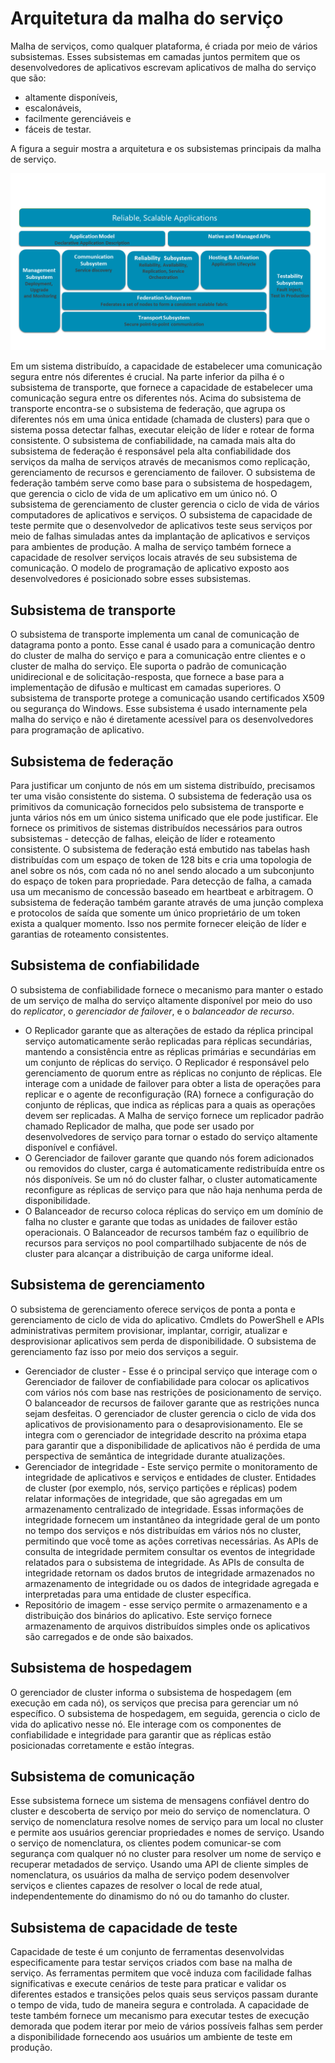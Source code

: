 <properties
   pageTitle="Arquitetura da malha do serviço"
   description="Malha de serviços é uma plataforma de sistemas distribuídos, usada para criar aplicativos escalonáveis, confiáveis e facilmente gerenciados para a nuvem. Este artigo mostra a arquitetura da malha de serviço."
   services="service-fabric"
   documentationCenter=".net"
   authors="rishirsinha"
   manager="timlt"
   editor="rishirsinha"/>

<tags
   ms.service="service-fabric"
   ms.devlang="dotnet"
   ms.topic="article"
   ms.tgt_pltfrm="NA"
   ms.workload="NA"
   ms.date="08/26/2015"
   ms.author="rsinha"/>

# Arquitetura da malha do serviço

Malha de serviços, como qualquer plataforma, é criada por meio de vários subsistemas. Esses subsistemas em camadas juntos permitem que os desenvolvedores de aplicativos escrevam aplicativos de malha do serviço que são:

* altamente disponíveis, 
* escalonáveis, 
* facilmente gerenciáveis e 
* fáceis de testar.

A figura a seguir mostra a arquitetura e os subsistemas principais da malha de serviço.

![](media/service-fabric-architecture/service-fabric-architecture.png)

Em um sistema distribuído, a capacidade de estabelecer uma comunicação segura entre nós diferentes é crucial. Na parte inferior da pilha é o subsistema de transporte, que fornece a capacidade de estabelecer uma comunicação segura entre os diferentes nós. Acima do subsistema de transporte encontra-se o subsistema de federação, que agrupa os diferentes nós em uma única entidade (chamada de clusters) para que o sistema possa detectar falhas, executar eleição de líder e rotear de forma consistente. O subsistema de confiabilidade, na camada mais alta do subsistema de federação é responsável pela alta confiabilidade dos serviços da malha de serviços através de mecanismos como replicação, gerenciamento de recursos e gerenciamento de failover. O subsistema de federação também serve como base para o subsistema de hospedagem, que gerencia o ciclo de vida de um aplicativo em um único nó. O subsistema de gerenciamento de cluster gerencia o ciclo de vida de vários computadores de aplicativos e serviços. O subsistema de capacidade de teste permite que o desenvolvedor de aplicativos teste seus serviços por meio de falhas simuladas antes da implantação de aplicativos e serviços para ambientes de produção. A malha de serviço também fornece a capacidade de resolver serviços locais através de seu subsistema de comunicação. O modelo de programação de aplicativo exposto aos desenvolvedores é posicionado sobre esses subsistemas.

## Subsistema de transporte
O subsistema de transporte implementa um canal de comunicação de datagrama ponto a ponto. Esse canal é usado para a comunicação dentro do cluster de malha do serviço e para a comunicação entre clientes e o cluster de malha do serviço. Ele suporta o padrão de comunicação unidirecional e de solicitação-resposta, que fornece a base para a implementação de difusão e multicast em camadas superiores. O subsistema de transporte protege a comunicação usando certificados X509 ou segurança do Windows. Esse subsistema é usado internamente pela malha do serviço e não é diretamente acessível para os desenvolvedores para programação de aplicativo.

## Subsistema de federação
Para justificar um conjunto de nós em um sistema distribuído, precisamos ter uma visão consistente do sistema. O subsistema de federação usa os primitivos da comunicação fornecidos pelo subsistema de transporte e junta vários nós em um único sistema unificado que ele pode justificar. Ele fornece os primitivos de sistemas distribuídos necessários para outros subsistemas - detecção de falhas, eleição de líder e roteamento consistente. O subsistema de federação está embutido nas tabelas hash distribuídas com um espaço de token de 128 bits e cria uma topologia de anel sobre os nós, com cada nó no anel sendo alocado a um subconjunto do espaço de token para propriedade. Para detecção de falha, a camada usa um mecanismo de concessão baseado em heartbeat e arbitragem. O subsistema de federação também garante através de uma junção complexa e protocolos de saída que somente um único proprietário de um token exista a qualquer momento. Isso nos permite fornecer eleição de líder e garantias de roteamento consistentes.

## Subsistema de confiabilidade
O subsistema de confiabilidade fornece o mecanismo para manter o estado de um serviço de malha do serviço altamente disponível por meio do uso do _replicator_, o _gerenciador de failover_, e o _balanceador de recurso_.

* O Replicador garante que as alterações de estado da réplica principal serviço automaticamente serão replicadas para réplicas secundárias, mantendo a consistência entre as réplicas primárias e secundárias em um conjunto de réplicas do serviço. O Replicador é responsável pelo gerenciamento de quorum entre as réplicas no conjunto de réplicas. Ele interage com a unidade de failover para obter a lista de operações para replicar e o agente de reconfiguração (RA) fornece a configuração do conjunto de réplicas, que indica as réplicas para a quais as operações devem ser replicadas. A Malha de serviço fornece um replicador padrão chamado Replicador de malha, que pode ser usado por desenvolvedores de serviço para tornar o estado do serviço altamente disponível e confiável.
* O Gerenciador de failover garante que quando nós forem adicionados ou removidos do cluster, carga é automaticamente redistribuída entre os nós disponíveis. Se um nó do cluster falhar, o cluster automaticamente reconfigure as réplicas de serviço para que não haja nenhuma perda de disponibilidade.
* O Balanceador de recurso coloca réplicas do serviço em um domínio de falha no cluster e garante que todas as unidades de failover estão operacionais. O Balanceador de recursos também faz o equilíbrio de recursos para serviços no pool compartilhado subjacente de nós de cluster para alcançar a distribuição de carga uniforme ideal.

## Subsistema de gerenciamento
O subsistema de gerenciamento oferece serviços de ponta a ponta e gerenciamento de ciclo de vida do aplicativo. Cmdlets do PowerShell e APIs administrativas permitem provisionar, implantar, corrigir, atualizar e desprovisionar aplicativos sem perda de disponibilidade. O subsistema de gerenciamento faz isso por meio dos serviços a seguir.

* Gerenciador de cluster - Esse é o principal serviço que interage com o Gerenciador de failover de confiabilidade para colocar os aplicativos com vários nós com base nas restrições de posicionamento de serviço. O balanceador de recursos de failover garante que as restrições nunca sejam desfeitas. O gerenciador de cluster gerencia o ciclo de vida dos aplicativos de provisionamento para o desaprovisionamento. Ele se integra com o gerenciador de integridade descrito na próxima etapa para garantir que a disponibilidade de aplicativos não é perdida de uma perspectiva de semântica de integridade durante atualizações.
* Gerenciador de integridade - Este serviço permite o monitoramento de integridade de aplicativos e serviços e entidades de cluster. Entidades de cluster (por exemplo, nós, serviço partições e réplicas) podem relatar informações de integridade, que são agregadas em um armazenamento centralizado de integridade. Essas informações de integridade fornecem um instantâneo da integridade geral de um ponto no tempo dos serviços e nós distribuídas em vários nós no cluster, permitindo que você tome as ações corretivas necessárias. As APIs de consulta de integridade permitem consultar os eventos de integridade relatados para o subsistema de integridade. As APIs de consulta de integridade retornam os dados brutos de integridade armazenados no armazenamento de integridade ou os dados de integridade agregada e interpretadas para uma entidade de cluster específica.
* Repositório de imagem - esse serviço permite o armazenamento e a distribuição dos binários do aplicativo. Este serviço fornece armazenamento de arquivos distribuídos simples onde os aplicativos são carregados e de onde são baixados.


## Subsistema de hospedagem
O gerenciador de cluster informa o subsistema de hospedagem (em execução em cada nó), os serviços que precisa para gerenciar um nó específico. O subsistema de hospedagem, em seguida, gerencia o ciclo de vida do aplicativo nesse nó. Ele interage com os componentes de confiabilidade e integridade para garantir que as réplicas estão posicionadas corretamente e estão íntegras.

## Subsistema de comunicação
Esse subsistema fornece um sistema de mensagens confiável dentro do cluster e descoberta de serviço por meio do serviço de nomenclatura. O serviço de nomenclatura resolve nomes de serviço para um local no cluster e permite aos usuários gerenciar propriedades e nomes de serviço. Usando o serviço de nomenclatura, os clientes podem comunicar-se com segurança com qualquer nó no cluster para resolver um nome de serviço e recuperar metadados de serviço. Usando uma API de cliente simples de nomenclatura, os usuários da malha de serviço podem desenvolver serviços e clientes capazes de resolver o local de rede atual, independentemente do dinamismo do nó ou do tamanho do cluster.

## Subsistema de capacidade de teste
Capacidade de teste é um conjunto de ferramentas desenvolvidas especificamente para testar serviços criados com base na malha de serviço. As ferramentas permitem que você induza com facilidade falhas significativas e execute cenários de teste para praticar e validar os diferentes estados e transições pelos quais seus serviços passam durante o tempo de vida, tudo de maneira segura e controlada. A capacidade de teste também fornece um mecanismo para executar testes de execução demorada que podem iterar por meio de vários possíveis falhas sem perder a disponibilidade fornecendo aos usuários um ambiente de teste em produção.
 

<!---HONumber=Sept15_HO2-->